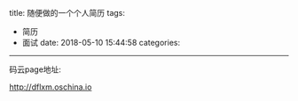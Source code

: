 title: 随便做的一个个人简历
tags:
  - 简历
  - 面试
date: 2018-05-10 15:44:58
categories:
---


码云page地址:

<http://dflxm.oschina.io>